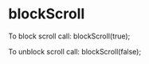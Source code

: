 # blockScroll

To block scroll call:
blockScroll(true);

To unblock scroll call:
blockScroll(false);
